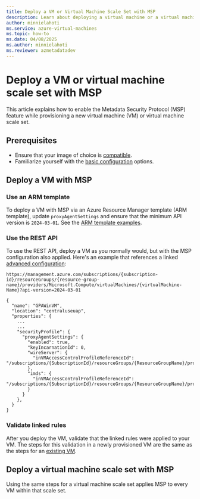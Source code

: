 ```yaml
---
title: Deploy a VM or Virtual Machine Scale Set with MSP
description: Learn about deploying a virtual machine or a virtual machine scale set with Metadata Security Protocol (MSP).
author: minnielahoti
ms.service: azure-virtual-machines
ms.topic: how-to
ms.date: 04/08/2025
ms.author: minnielahoti
ms.reviewer: azmetadatadev
---
```


# Deploy a VM or virtual machine scale set with MSP

This article explains how to enable the Metadata Security Protocol (MSP) feature while provisioning a new virtual machine (VM) or virtual machine scale set.

## Prerequisites

- Ensure that your image of choice is [compatible](./overview.md#compatibility).
- Familiarize yourself with the [basic configuration](./configuration.md#msp-feature-configuration) options.

## Deploy a VM with MSP

### Use an ARM template

To deploy a VM with MSP via an Azure Resource Manager template (ARM template), update `proxyAgentSettings` and ensure that the minimum API version is `2024-03-01`. See the [ARM template examples](./other-examples/arm-templates.md).

### Use the REST API

To use the REST API, deploy a VM as you normally would, but with the MSP configuration also applied. Here's an example that references a linked [advanced configuration](./advanced-configuration.md):

```http
https://management.azure.com/subscriptions/{subscription-id}/resourceGroups/{resource-group-name}/providers/Microsoft.Compute/virtualMachines/{virtualMachine-Name}?api-version=2024-03-01

{
  "name": "GPAWinVM",
  "location": "centraluseuap",
  "properties": {
    ...
    ...
    "securityProfile": {
      "proxyAgentSettings": {
        "enabled": true,
        "keyIncarnationId": 0,
        "wireServer": {
          "inVMAccessControlProfileReferenceId": "/subscriptions/{SubscriptionId}/resourceGroups/{ResourceGroupName}/providers/Microsoft.Compute/galleries/{galleryName}/inVMAccessControlProfiles/{wireServerProfileName}/versions/{version}"
        },
        "imds": {
          "inVMAccessControlProfileReferenceId": "/subscriptions/{SubscriptionId}/resourceGroups/{ResourceGroupName}/providers/Microsoft.Compute/galleries/{galleryName}/inVMAccessControlProfiles/{imdsProfileName}/versions/{version}"
        }
      }
    },
  }
}
```

### Validate linked rules

After you deploy the VM, validate that the linked rules were applied to your VM. The steps for this validation in a newly provisioned VM are the same as the steps for an [existing VM](./brownfield.md#validate-linked-rules).

## Deploy a virtual machine scale set with MSP

Using the same steps for a virtual machine scale set applies MSP to every VM within that scale set.
